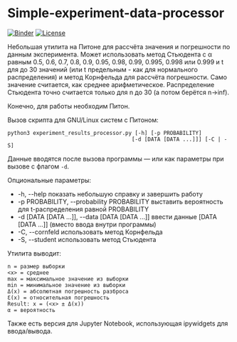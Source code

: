 # Simple-experiment-data-processor

[![Binder](https://mybinder.org/badge_logo.svg)](https://mybinder.org/v2/gh/fedor1113/simple-experiment-data-processor/master?filepath=experiment_results_processor.ipynb) [![License](https://img.shields.io/github/license/mashape/apistatus.svg?maxAge=2592000)](https://opensource.org/licenses/MIT)

Небольшая утилита на Питоне для рассчёта значения и погрешности по данным эксперимента. Может использовать метод Стьюдента с α равным 0.5, 0.6, 0.7, 0.8, 0.9, 0.95, 0.98, 0.99, 0.995, 0.998 или 0.999 и t для до 30 значений (или t предельным - как для нормального распределения) и метод Корнфельда для рассчёта погрешности. Само значение считается, как среднее арифметическое. Распределение Стьюдента точно считается только для n до 30 (а потом берётся n->inf).

Конечно, для работы необходим Питон.

Вызов скрипта для GNU/Linux систем с Питоном:

```
python3 experiment_results_processor.py [-h] [-p PROBABILITY]
                                       [-d [DATA [DATA ...]]] [-C | -S]
```

Данные вводятся после вызова программы — или как параметры при вызове c флагом `-d`.

Опциональные параметры:
  * -h, --help            показать небольшую справку и завершить работу
  * -p PROBABILITY, --probability PROBABILITY
                        выставить вероятность для t-распределения равной PROBABILITY
  * -d [DATA [DATA ...]], --data [DATA [DATA ...]]
                        ввести данные [DATA [DATA ...]] (вместо ввода внутри программы)
  * -C, --cornfeld        использовать метод Корнфельда
  * -S, --student         использовать метод Стьюдента

Утилита выводит:

```
n = размер выборки
<x> = среднее
max = максимальное значение из выборки
min = минимальное значение из выборки
Δ(x) = абсолютная погрешность разброса
Ɛ(x) = относительная погрешность
Result: x = (<x> ± Δ(x))
α = вероятность
```


Также есть версия для Jupyter Notebook, использующая ipywidgets для ввода/вывода.
